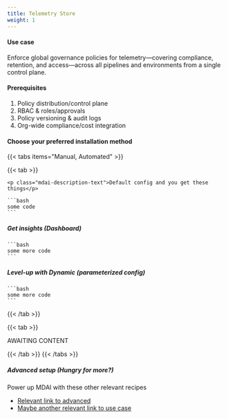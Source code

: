 ```yaml
---
title: Telemetry Store
weight: 1
---
```

#### Use case

Enforce global governance policies for telemetry—covering compliance, retention, and access—across all pipelines and environments from a single control plane.

#### Prerequisites

1. Policy distribution/control plane
1. RBAC & roles/approvals
1. Policy versioning & audit logs
1. Org-wide compliance/cost integration

#### Choose your preferred installation method

{{< tabs items="Manual, Automated" >}}

<!-- Tab A -->
  {{< tab >}}

    <p class="mdai-description-text">Default config and you get these things</p>

    ```bash
    some code
    ```

##### Get insights (Dashboard)

    ```bash
    some more code
    ```

##### Level-up with Dynamic (parameterized config)

    ```bash
    some more code
    ```

  {{< /tab >}}

<!-- Tab B -->
  {{< tab >}}

AWAITING CONTENT

  {{< /tab >}}
{{< /tabs >}}

##### Advanced setup (Hungry for more?)
Power up MDAI with these other relevant recipes
- [Relevant link to advanced]()
- [Maybe another relevant link to use case]()